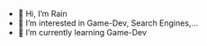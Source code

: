 - 👋 Hi, I’m Rain
- 👀 I’m interested in Game-Dev, Search Engines,...
- 🌱 I’m currently learning Game-Dev

<!---
Rainbow767/Rainbow767 is a ✨ special ✨ repository because its `README.md` (this file) appears on your GitHub profile.
You can click the Preview link to take a look at your changes.
--->
